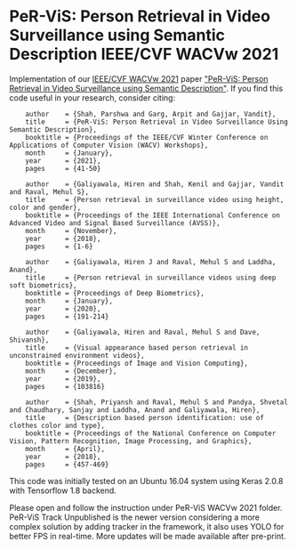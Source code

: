 # PeR-ViS: Person Retrieval in Video Surveillance using Semantic Description IEEE/CVF WACVw 2021  

Implementation of our [IEEE/CVF WACVw 2021](http://wacv2021.thecvf.com/) paper ["PeR-ViS: Person Retrieval in Video Surveillance using Semantic Description"](https://arxiv.org/abs/2012.02408). If you find this code useful in your research, consider citing:  

```@InProceedings{Shah_2021_WACV,
    author    = {Shah, Parshwa and Garg, Arpit and Gajjar, Vandit},
    title     = {PeR-ViS: Person Retrieval in Video Surveillance Using Semantic Description},
    booktitle = {Proceedings of the IEEE/CVF Winter Conference on Applications of Computer Vision (WACV) Workshops},
    month     = {January},
    year      = {2021},
    pages     = {41-50}
```  
 
```@InProceedings{Galiyawala_2018_AVSS,
    author    = {Galiyawala, Hiren and Shah, Kenil and Gajjar, Vandit and Raval, Mehul S},
    title     = {Person retrieval in surveillance video using height, color and gender},
    booktitle = {Proceedings of the IEEE International Conference on Advanced Video and Signal Based Surveillance (AVSS)},
    month     = {November},
    year      = {2018},
    pages     = {1-6}
```  

```@InProceedings{Galiyawala_2020_Springer,
    author    = {Galiyawala, Hiren J and Raval, Mehul S and Laddha, Anand},
    title     = {Person retrieval in surveillance videos using deep soft biometrics},
    booktitle = {Proceedings of Deep Biometrics},
    month     = {January},
    year      = {2020},
    pages     = {191-214}
```  

```@InProceedings{Galiyawala_2019_Elsevier,
    author    = {Galiyawala, Hiren and Raval, Mehul S and Dave, Shivansh},
    title     = {Visual appearance based person retrieval in unconstrained environment videos},
    booktitle = {Proceedings of Image and Vision Computing},
    month     = {December},
    year      = {2019},
    pages     = {103816}
```  

```@InProceedings{Shah_2017_NCVPRIPG,
    author    = {Shah, Priyansh and Raval, Mehul S and Pandya, Shvetal and Chaudhary, Sanjay and Laddha, Anand and Galiyawala, Hiren},
    title     = {Description based person identification: use of clothes color and type},
    booktitle = {Proceedings of the National Conference on Computer Vision, Pattern Recognition, Image Processing, and Graphics},
    month     = {April},
    year      = {2018},
    pages     = {457-469}
```  

This code was initially tested on an Ubuntu 16.04 system using Keras 2.0.8 with Tensorflow 1.8 backend.  

Please open and follow the instruction under PeR-ViS WACVw 2021 folder. PeR-ViS Track Unpublished is the newer version considering a more complex solution by adding tracker in the framework, it also uses YOLO for better FPS in real-time. More updates will be made available after pre-print.  